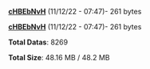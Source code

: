 [**cHBEbNvH**](/data/cHBEbNvH.txt) (11/12/22 - 07:47)- 261 bytes

[**cHBEbNvH**](/data/cHBEbNvH.txt) (11/12/22 - 07:47)- 261 bytes

**Total Datas**: 8269

**Total Size**: 48.16 MB / 48.2 MB